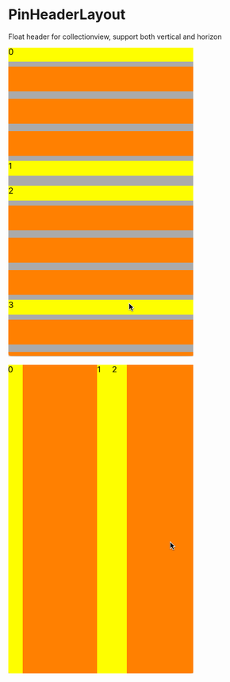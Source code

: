 # PinHeaderLayout
Float header for collectionview, support both vertical and horizon

![Horizon](https://github.com/sleepEarlier/PinHeaderLayout/blob/master/pinLayoutHorizon.gif)

![vertical](https://github.com/sleepEarlier/PinHeaderLayout/blob/master/pinLayoutVertical.gif)